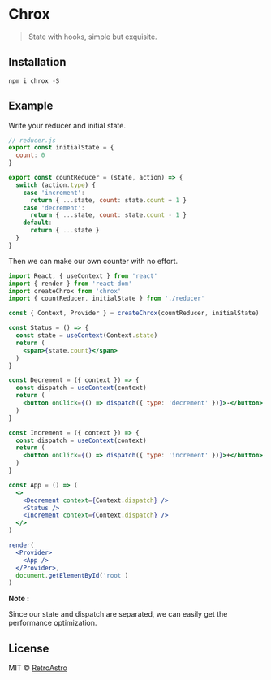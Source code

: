 # Chrox
> State with hooks, simple but exquisite.

## Installation

```
npm i chrox -S
```

## Example

Write your reducer and initial state.

```js
// reducer.js
export const initialState = {
  count: 0
}

export const countReducer = (state, action) => {
  switch (action.type) {
    case 'increment':
      return { ...state, count: state.count + 1 }
    case 'decrement':
      return { ...state, count: state.count - 1 }
    default:
      return { ...state }
  }
}
```

Then we can make our own counter with no effort.

```jsx
import React, { useContext } from 'react'
import { render } from 'react-dom'
import createChrox from 'chrox'
import { countReducer, initialState } from './reducer'

const { Context, Provider } = createChrox(countReducer, initialState)

const Status = () => {
  const state = useContext(Context.state)
  return (
    <span>{state.count}</span>
  )
}

const Decrement = ({ context }) => {
  const dispatch = useContext(context)
  return (
    <button onClick={() => dispatch({ type: 'decrement' })}>-</button>
  )
}

const Increment = ({ context }) => {
  const dispatch = useContext(context)
  return (
    <button onClick={() => dispatch({ type: 'increment' })}>+</button>
  )
}

const App = () => (
  <>
    <Decrement context={Context.dispatch} />
    <Status />
    <Increment context={Context.dispatch} />
  </>
)

render(
  <Provider>
    <App />
  </Provider>,
  document.getElementById('root')
)
```

**Note :**  

Since our state and dispatch are separated, we can easily get the performance optimization.

## License

MIT © [RetroAstro](https://github.com/RetroAstro)

